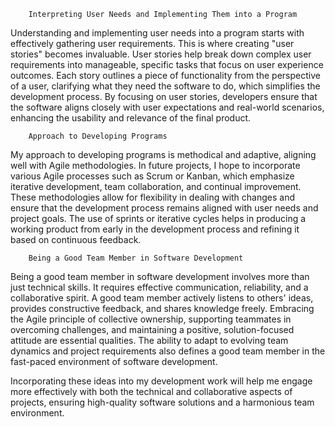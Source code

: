         Interpreting User Needs and Implementing Them into a Program
Understanding and implementing user needs into a program starts with effectively gathering user requirements. This is where creating "user stories" becomes invaluable. User stories help break down complex user requirements into manageable, specific tasks that focus on user experience outcomes. Each story outlines a piece of functionality from the perspective of a user, clarifying what they need the software to do, which simplifies the development process. By focusing on user stories, developers ensure that the software aligns closely with user expectations and real-world scenarios, enhancing the usability and relevance of the final product.

        Approach to Developing Programs
My approach to developing programs is methodical and adaptive, aligning well with Agile methodologies. In future projects, I hope to incorporate various Agile processes such as Scrum or Kanban, which emphasize iterative development, team collaboration, and continual improvement. These methodologies allow for flexibility in dealing with changes and ensure that the development process remains aligned with user needs and project goals. The use of sprints or iterative cycles helps in producing a working product from early in the development process and refining it based on continuous feedback.

        Being a Good Team Member in Software Development
Being a good team member in software development involves more than just technical skills. It requires effective communication, reliability, and a collaborative spirit. A good team member actively listens to others' ideas, provides constructive feedback, and shares knowledge freely. Embracing the Agile principle of collective ownership, supporting teammates in overcoming challenges, and maintaining a positive, solution-focused attitude are essential qualities. The ability to adapt to evolving team dynamics and project requirements also defines a good team member in the fast-paced environment of software development.

Incorporating these ideas into my development work will help me engage more effectively with both the technical and collaborative aspects of projects, ensuring high-quality software solutions and a harmonious team environment.

